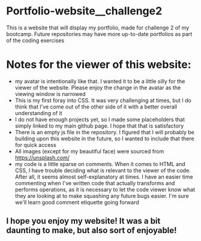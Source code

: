 # Portfolio-website\_\_challenge2

This is a website that will display my portfolio, made for challenge 2 of my bootcamp. Future repositories may have more up-to-date portfolios as part of the coding exercises

# Notes for the viewer of this website:

- my avatar is intentionally like that. I wanted it to be a little silly for the viewer of the website. Please enjoy the change in the avatar as the viewing window is narrowed
- This is my first foray into CSS. It was very challenging at times, but I do think that I've come out of the other side of it with a better overall understanding of it
- I do not have enough projects yet, so I made some placeholders that simply linked to my main github page. I hope that that is satisfactory
- There is an empty js file in the repository. I figured that I will probably be building upon this website in the future, so I wanted to include that there for quick access
- All images (except for my beautiful face) were sourced from https://unsplash.com/
- my code is a little sparse on comments. When it comes to HTML and CSS, I have trouble deciding what is relevant to the viewer of the code. After all, it seems almost self-explanatory at times. I have an easier time commenting when I've written code that actually transforms and performs operations, as it is necessary to let the code viewer know what they are looking at to make squashing any future bugs easier. I'm sure we'll learn good comment etiquette going forward

## I hope you enjoy my website! It was a bit daunting to make, but also sort of enjoyable!
